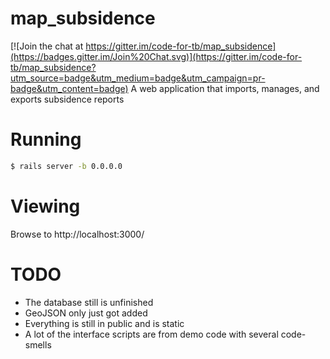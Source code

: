 # map_subsidence

[![Join the chat at https://gitter.im/code-for-tb/map_subsidence](https://badges.gitter.im/Join%20Chat.svg)](https://gitter.im/code-for-tb/map_subsidence?utm_source=badge&utm_medium=badge&utm_campaign=pr-badge&utm_content=badge)
A web application that imports, manages, and exports subsidence reports

# Running

```bash
$ rails server -b 0.0.0.0
```

# Viewing

Browse to http://localhost:3000/

# TODO

- The database still is unfinished
- GeoJSON only just got added
- Everything is still in public and is static
- A lot of the interface scripts are from demo code with several code-smells
